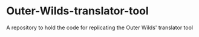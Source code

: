 # Outer-Wilds-translator-tool
A repository to hold the code for replicating the Outer Wilds' translator tool

